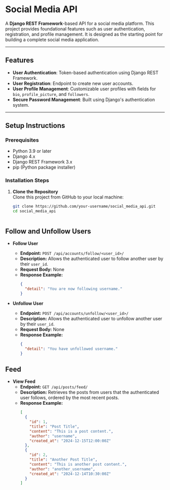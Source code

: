 # Social Media API

A **Django REST Framework**-based API for a social media platform. This project provides foundational features such as user authentication, registration, and profile management. It is designed as the starting point for building a complete social media application.

---

## Features

- **User Authentication**: Token-based authentication using Django REST Framework.
- **User Registration**: Endpoint to create new user accounts.
- **User Profile Management**: Customizable user profiles with fields for `bio`, `profile_picture`, and `followers`.
- **Secure Password Management**: Built using Django's authentication system.

---

## Setup Instructions

### Prerequisites

- Python 3.9 or later
- Django 4.x
- Django REST Framework 3.x
- pip (Python package installer)

### Installation Steps

1. **Clone the Repository**  
   Clone this project from GitHub to your local machine:
   ```bash
   git clone https://github.com/your-username/social_media_api.git
   cd social_media_api



## Follow and Unfollow Users

- **Follow User**
    - **Endpoint:** `POST /api/accounts/follow/<user_id>/`
    - **Description:** Allows the authenticated user to follow another user by their `user_id`.
    - **Request Body:** None
    - **Response Example:** 
      ```json
      {
        "detail": "You are now following username."
      }
      ```

- **Unfollow User**
    - **Endpoint:** `POST /api/accounts/unfollow/<user_id>/`
    - **Description:** Allows the authenticated user to unfollow another user by their `user_id`.
    - **Request Body:** None
    - **Response Example:** 
      ```json
      {
        "detail": "You have unfollowed username."
      }
      ```


## Feed

- **View Feed**
    - **Endpoint:** `GET /api/posts/feed/`
    - **Description:** Retrieves the posts from users that the authenticated user follows, ordered by the most recent posts.
    - **Response Example:** 
      ```json
      [
        {
          "id": 1,
          "title": "Post Title",
          "content": "This is a post content.",
          "author": "username",
          "created_at": "2024-12-15T12:00:00Z"
        },
        {
          "id": 2,
          "title": "Another Post Title",
          "content": "This is another post content.",
          "author": "another_username",
          "created_at": "2024-12-14T10:30:00Z"
        }
      ]
      ```

